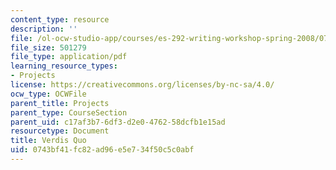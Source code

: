```yaml
---
content_type: resource
description: ''
file: /ol-ocw-studio-app/courses/es-292-writing-workshop-spring-2008/0743bf41fc82ad96e5e734f50c5c0abf_MITES_292S08_verid.pdf
file_size: 501279
file_type: application/pdf
learning_resource_types:
- Projects
license: https://creativecommons.org/licenses/by-nc-sa/4.0/
ocw_type: OCWFile
parent_title: Projects
parent_type: CourseSection
parent_uid: c17af3b7-6df3-d2e0-4762-58dcfb1e15ad
resourcetype: Document
title: Verdis Quo
uid: 0743bf41-fc82-ad96-e5e7-34f50c5c0abf
---
```

